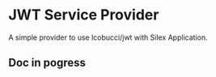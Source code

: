 # JWT Service Provider

A simple provider to use lcobucci/jwt with Silex Application.

## Doc in pogress

